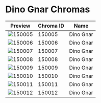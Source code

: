 # Dino Gnar Chromas



| Preview | Chroma ID | Name |
|---------|-----------|------|
| ![150005](https://raw.communitydragon.org/latest/plugins/rcp-be-lol-game-data/global/default/v1/champion-chroma-images/150/150005.png) | 150005 | Dino Gnar |
| ![150006](https://raw.communitydragon.org/latest/plugins/rcp-be-lol-game-data/global/default/v1/champion-chroma-images/150/150006.png) | 150006 | Dino Gnar |
| ![150007](https://raw.communitydragon.org/latest/plugins/rcp-be-lol-game-data/global/default/v1/champion-chroma-images/150/150007.png) | 150007 | Dino Gnar |
| ![150008](https://raw.communitydragon.org/latest/plugins/rcp-be-lol-game-data/global/default/v1/champion-chroma-images/150/150008.png) | 150008 | Dino Gnar |
| ![150009](https://raw.communitydragon.org/latest/plugins/rcp-be-lol-game-data/global/default/v1/champion-chroma-images/150/150009.png) | 150009 | Dino Gnar |
| ![150010](https://raw.communitydragon.org/latest/plugins/rcp-be-lol-game-data/global/default/v1/champion-chroma-images/150/150010.png) | 150010 | Dino Gnar |
| ![150011](https://raw.communitydragon.org/latest/plugins/rcp-be-lol-game-data/global/default/v1/champion-chroma-images/150/150011.png) | 150011 | Dino Gnar |
| ![150012](https://raw.communitydragon.org/latest/plugins/rcp-be-lol-game-data/global/default/v1/champion-chroma-images/150/150012.png) | 150012 | Dino Gnar |